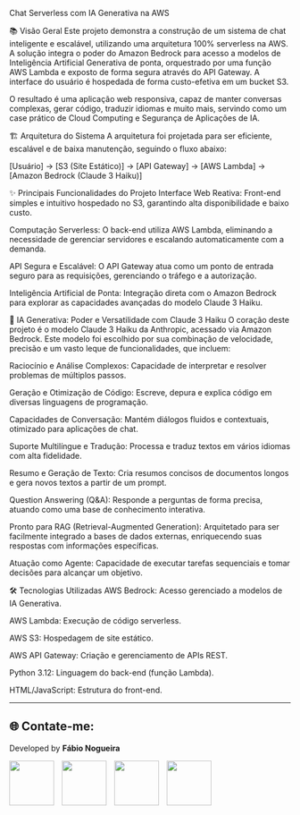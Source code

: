 Chat Serverless com IA Generativa na AWS

📚 Visão Geral
Este projeto demonstra a construção de um sistema de chat inteligente e escalável, utilizando uma arquitetura 100% serverless na AWS. A solução integra o poder do Amazon Bedrock para acesso a modelos de Inteligência Artificial Generativa de ponta, orquestrado por uma função AWS Lambda e exposto de forma segura através do API Gateway. A interface do usuário é hospedada de forma custo-efetiva em um bucket S3.

O resultado é uma aplicação web responsiva, capaz de manter conversas complexas, gerar código, traduzir idiomas e muito mais, servindo como um case prático de Cloud Computing e Segurança de Aplicações de IA.

🏗️ Arquitetura do Sistema
A arquitetura foi projetada para ser eficiente, escalável e de baixa manutenção, seguindo o fluxo abaixo:

[Usuário] → [S3 (Site Estático)] → [API Gateway] → [AWS Lambda] → [Amazon Bedrock (Claude 3 Haiku)]

✨ Principais Funcionalidades do Projeto
Interface Web Reativa: Front-end simples e intuitivo hospedado no S3, garantindo alta disponibilidade e baixo custo.

Computação Serverless: O back-end utiliza AWS Lambda, eliminando a necessidade de gerenciar servidores e escalando automaticamente com a demanda.

API Segura e Escalável: O API Gateway atua como um ponto de entrada seguro para as requisições, gerenciando o tráfego e a autorização.

Inteligência Artificial de Ponta: Integração direta com o Amazon Bedrock para explorar as capacidades avançadas do modelo Claude 3 Haiku.

🧠 IA Generativa: Poder e Versatilidade com Claude 3 Haiku
O coração deste projeto é o modelo Claude 3 Haiku da Anthropic, acessado via Amazon Bedrock. Este modelo foi escolhido por sua combinação de velocidade, precisão e um vasto leque de funcionalidades, que incluem:

Raciocínio e Análise Complexos: Capacidade de interpretar e resolver problemas de múltiplos passos.

Geração e Otimização de Código: Escreve, depura e explica código em diversas linguagens de programação.

Capacidades de Conversação: Mantém diálogos fluidos e contextuais, otimizado para aplicações de chat.

Suporte Multilíngue e Tradução: Processa e traduz textos em vários idiomas com alta fidelidade.

Resumo e Geração de Texto: Cria resumos concisos de documentos longos e gera novos textos a partir de um prompt.

Question Answering (Q&A): Responde a perguntas de forma precisa, atuando como uma base de conhecimento interativa.

Pronto para RAG (Retrieval-Augmented Generation): Arquitetado para ser facilmente integrado a bases de dados externas, enriquecendo suas respostas com informações específicas.

Atuação como Agente: Capacidade de executar tarefas sequenciais e tomar decisões para alcançar um objetivo.

🛠️ Tecnologias Utilizadas
AWS Bedrock: Acesso gerenciado a modelos de IA Generativa.

AWS Lambda: Execução de código serverless.

AWS S3: Hospedagem de site estático.

AWS API Gateway: Criação e gerenciamento de APIs REST.

Python 3.12: Linguagem do back-end (função Lambda).

HTML/JavaScript: Estrutura do front-end.

---

<!-- Início da seção "Contato" -->
<h2>🌐 Contate-me: </h2>
<div>
  <p>Developed by <b>Fábio Nogueira</b></p>
</div>
<p>
<a href="https://www.linkedin.com/in/faanogueira/" target="_blank"><img style="padding-right: 10px;" src="https://img.icons8.com/?size=100&id=13930&format=png&color=000000" target="_blank" width="80"></a>
<a href="https://github.com/faanogueira" target="_blank"><img style="padding-right: 10px;" src="https://img.icons8.com/?size=100&id=AZOZNnY73haj&format=png&color=000000" target="_blank" width="80"></a>
<a href="https://api.whatsapp.com/send?phone=5571983937557" target="_blank"><img style="padding-right: 10px;" src="https://img.icons8.com/?size=100&id=16713&format=png&color=000000" target="_blank" width="80"></a>
<a href="mailto:faanogueira@gmail.com"><img style="padding-right: 10px;" src="https://img.icons8.com/?size=100&id=P7UIlhbpWzZm&format=png&color=000000" target="_blank" width="80"></a> 
</p>
<!-- Fim da seção "Contato" -->
